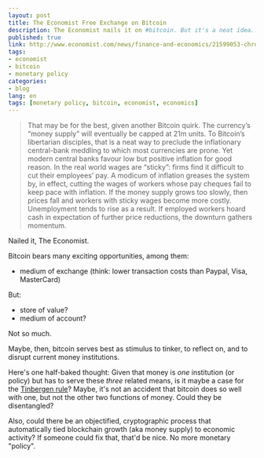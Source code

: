 ```yaml
---
layout: post
title: The Economist Free Exchange on Bitcoin
description: The Economist nails it on #bitcoin. But it's a neat idea...
published: true
link: http://www.economist.com/news/finance-and-economics/21599053-chronic-deflation-may-keep-bitcoin-displacing-its-fiat-rivals-money
tags:
- economist
- bitcoin
- monetary policy
categories:
- blog
lang: en
tags: [monetary policy, bitcoin, economist, economics]
---
```


> That may be for the best, given another Bitcoin quirk.
> The currency’s “money supply” will eventually be capped at 21m units.
> To Bitcoin’s libertarian disciples, that is a neat way to preclude the inflationary central-bank meddling to which most currencies are prone.
> Yet modern central banks favour low but positive inflation for good reason.
> In the real world wages are “sticky”:
> firms find it difficult to cut their employees’ pay.
> A modicum of inflation greases the system by, in effect, cutting the wages of workers whose pay cheques fail to keep pace with inflation.
> If the money supply grows too slowly, then prices fall and workers with sticky wages become more costly.
> Unemployment tends to rise as a result.
> If employed workers hoard cash in expectation of further price reductions, the downturn gathers momentum.

Nailed it, The Economist.

Bitcoin bears many exciting opportunities, among them:
- medium of exchange (think: lower transaction costs than Paypal, Visa, MasterCard)

But:
- store of value?
- medium of account?

Not so much.

Maybe, then, bitcoin serves best as stimulus to tinker, to reflect on, and to disrupt current money institutions.

Here's one half-baked thought:
Given that money is *one* institution (or policy) but has to serve these *three* related means, is it maybe a case for the [Tinbergen rule](http://ralphanomics.blogspot.de/2011/02/tinbergen-rule.html)?
Maybe, it's not an accident that bitcoin does so well with one, but not the other two functions of money.
Could they be disentangled?

Also, could there be an objectified, cryptographic process that automatically tied blockchain growth (aka money supply) to economic activity?
If someone could fix that, that'd be nice.
No more monetary "policy".